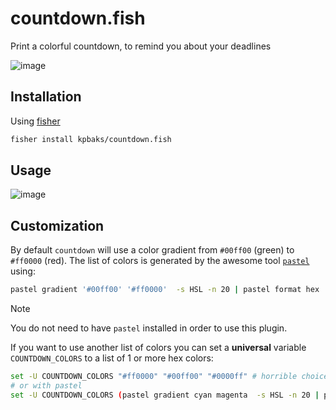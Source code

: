 # countdown.fish
Print a colorful countdown, to remind you about your deadlines

![image](https://github.com/kpbaks/countdown.fish/assets/57013304/04de8edb-77cd-4557-b5f4-1de40e27c411)

## Installation

Using [fisher](https://github.com/jorgebucaran/fisher)

```sh
fisher install kpbaks/countdown.fish
```

## Usage

![image](https://github.com/kpbaks/countdown.fish/assets/57013304/0334a781-6baa-47b1-96cb-dfb191ce4bb9)

## Customization

By default `countdown` will use a color gradient from `#00ff00` (green) to `#ff0000` (red). The list of colors
is generated by the awesome tool [`pastel`](https://github.com/sharkdp/pastel) using:

```sh
pastel gradient '#00ff00' '#ff0000'  -s HSL -n 20 | pastel format hex
```

> [!NOTE]
> You do not need to have `pastel` installed in order to use this plugin.

If you want to use another list of colors you can set a **universal** variable `COUNTDOWN_COLORS` to a list of 
1 or more hex colors:

```sh
set -U COUNTDOWN_COLORS "#ff0000" "#00ff00" "#0000ff" # horrible choice of colors, btw
# or with pastel
set -U COUNTDOWN_COLORS (pastel gradient cyan magenta  -s HSL -n 20 | pastel format hex)
```
